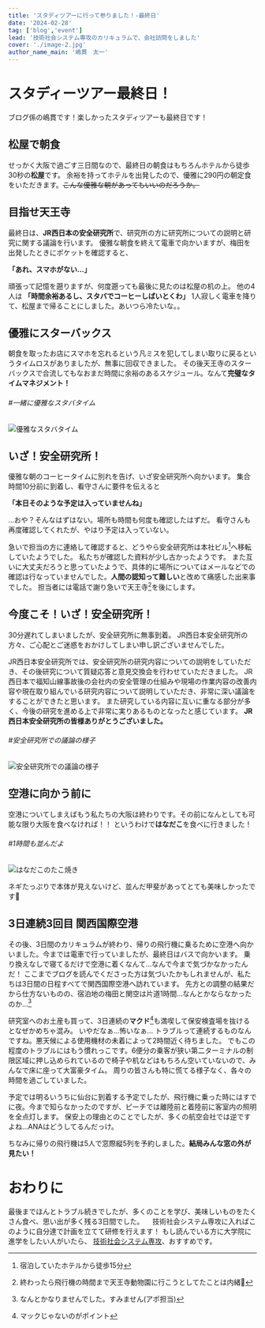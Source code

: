 ```yaml
---
title: 'スタディツアーに行って参りました！-最終日'
date: '2024-02-28'
tag: ['blog','event']
lead: '技術社会システム専攻のカリキュラムで、会社訪問をしました'
cover: './image-2.jpg'
author_name_main: '嶋貫　太一'
---
```


# スタディーツアー最終日！
ブログ係の嶋貫です！楽しかったスタディツアーも最終日です！

## 松屋で朝食
せっかく大阪で過ごす三日間なので、最終日の朝食はもちろんホテルから徒歩30秒の**松屋**です。
余裕を持ってホテルを出発したので、優雅に290円の朝定食をいただきます。~~こんな優雅な朝があってもいいのだろうか。~~

## 目指せ天王寺
最終日は、**JR西日本の安全研究所**で、研究所の方に研究所についての説明と研究に関する議論を行います。
優雅な朝食を終えて電車で向かいますが、梅田を出発したときにポケットを確認すると、

**「あれ、スマホがない…」**

頑張って記憶を遡りますが、何度遡っても最後に見たのは松屋の机の上。
他の4人は **「時間余裕あるし、スタバでコーヒーしばいとくわ」**
1人寂しく電車を降りて、松屋まで帰ることにしました。あいつら冷たいな。。

## 優雅にスターバックス
朝食を取ったお店にスマホを忘れるという凡ミスを犯してしまい取りに戻るというタイムロスがありましたが、無事に回収できました。
その後天王寺のスターバックスで合流してもなおまだ時間に余裕のあるスケジュール。なんて**完璧なタイムマネジメント！**
###### #一緒に優雅なスタバタイム
![優雅なスタバタイム](./image-2.jpg)

## いざ！安全研究所！
優雅な朝のコーヒータイムに別れを告げ、いざ安全研究所へ向かいます。
集合時間10分前に到着し、看守さんに要件を伝えると

**「本日そのような予定は入っていませんね」**

...おや？そんなはずはない。場所も時間も何度も確認したはずだ。
看守さんも再度確認してくれたが、やはり予定は入っていない。

急いで担当の方に連絡して確認すると、どうやら安全研究所は本社ビル[^1]へ移転していたようでした。
私たちが確認した資料が少し古かったようです。
また互いに大丈夫だろうと思っていたようで、具体的に場所についてはメールなどでの確認は行なっていませんでした。**人間の認知って難しい**と改めて痛感した出来事でした。
担当者には電話で謝り急いで天王寺[^2]を後にします。

## 今度こそ！いざ！安全研究所！
30分遅れてしまいましたが、安全研究所に無事到着。
JR西日本安全研究所の方々、ご心配とご迷惑をおかけしてしまい申し訳ございませんでした。

JR西日本安全研究所では、安全研究所の研究内容についての説明をしていただき、その後研究について質疑応答と意見交換会を行わせていただきました。
JR西日本で福知山線事故後の会社内の安全管理の仕組みや現場の作業内容の改善内容や現在取り組んでいる研究内容について説明していただき、非常に深い議論をすることができたと思います。
また研究している内容に互いに重なる部分が多く、今後の研究を進める上で非常に実りあるものとなったと感じています。
**JR西日本安全研究所の皆様ありがとうございました。**

###### #安全研究所での議論の様子
![安全研究所での議論の様子](./image-1.jpg)

## 空港に向かう前に
空港についてしまえばもう私たちの大阪は終わりです。その前になんとしても可能な限り大阪を食べなければ！！
というわけで**はなだこ**を食べに行きました！
###### #1時間も並んだよ
![はなだこのたこ焼き](./image-3.jpg)

ネギたっぷりで本体が見えないけど、並んだ甲斐があってとても美味しかったです🤤

## 3日連続3回目 関西国際空港
その後、3日間のカリキュラムが終わり、帰りの飛行機に乗るために空港へ向かいました。今までは電車で行っていましたが、最終日はバスで向かいます。
乗り換えなしで寝てるだけで空港に着くなんて…なんで今まで気づかなかったんだ！
ここまでブログを読んでくださった方は気づいたかもしれませんが、私たちは3日間の日程すべてで関西国際空港へ訪れています。
先方との調整の結果だから仕方ないものの、宿泊地の梅田と関空は片道1時間…なんとかならなかったのか…[^3]

研究室へのお土産も買って、3日連続の**マクド**[^4]も満喫して保安検査場を抜けるとなぜかめちゃ混み。
いやだなぁ…怖いなぁ…
トラブルって連続するものなんですね。悪天候による使用機材の未着によって2時間近く待ちました。
でもこの程度のトラブルにはもう慣れっこです。6便分の乗客が狭い第二ターミナルの制限区域に押し込められているので椅子や机などはもちろん空いていないので、みんなで床に座って大富豪タイム。
周りの皆さんも特に慌てる様子なく、各々の時間を過ごしていました。

予定では明るいうちに仙台に到着する予定でしたが、飛行機に乗った時にはすでに夜。今まで知らなかったのですが、ピーチでは離陸前と着陸前に客室内の照明を全点灯します。
保安上の理由とのことでしたが、多くの航空会社では逆ですよね…ANAはどうしてるんだっけ。

ちなみに帰りの飛行機は5人で窓際縦5列を予約しました。**結局みんな窓の外が見たい！**

# おわりに

最後までほんとトラブル続きでしたが、多くのことを学び、美味しいものをたくさん食べ、思い出が多く残る3日間でした。
　技術社会システム専攻に入ればこのように自分達で計画を立てて研修を行えます！
もし読んでいる方に大学院に進学をしたい人がいたら、
[技術社会システム専攻](https://www.takahashi.qse.tohoku.ac.jp/blogs/info/how_to_join/index.html)、おすすめです。

[^1]: 宿泊していたホテルから徒歩15分
[^2]: 終わったら飛行機の時間まで天王寺動物園に行こうとしてたことは内緒🤫
[^3]: なんとかなりませんでした。すみません(アポ担当)
[^4]: マックじゃないのがポイント